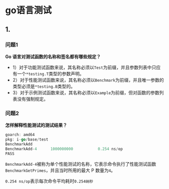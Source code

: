 # go语言测试



## 1. 

### 问题1

**Go 语言对测试函数的名称和签名都有哪些规定？**

* 1）对于功能测试函数来说，其名称必须以`Test`为前缀，并且参数列表中只应有一个`*testing.T`类型的参数声明。
* 2）对于性能测试函数来说，其名称必须以`Benchmark`为前缀，并且唯一参数的类型必须是`*testing.B`类型的。
* 3）对于示例测试函数来说，其名称必须以`Example`为前缀，但对函数的参数列表没有强制规定。



### 问题2

**怎样解释性能测试的测试结果？**



```go
goarch: amd64
pkg: i-go/base/test
BenchmarkAdd
BenchmarkAdd-4   	1000000000	         0.254 ns/op
PASS
```

`BenchmarkAdd-4`被称为单个性能测试的名称，它表示命令执行了性能测试函数`BenchmarkGetPrimes`，并且当时所用的最大 P 数量为`4`。

`0.254 ns/op`表示每次命令平均耗时`0.254纳秒`
